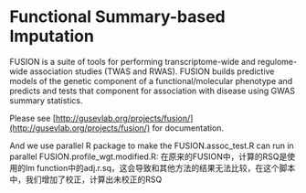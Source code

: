 # Functional Summary-based Imputation

FUSION is a suite of tools for performing transcriptome-wide and regulome-wide association studies (TWAS and RWAS). FUSION builds predictive models of the genetic component of a functional/molecular phenotype and predicts and tests that component for association with disease using GWAS summary statistics.

Please see [http://gusevlab.org/projects/fusion/](http://gusevlab.org/projects/fusion/) for documentation.

And we use parallel R package to make the FUSION.assoc_test.R can run in parallel
FUSION.profile_wgt.modified.R: 在原来的FUSION中，计算的RSQ是使用的lm function中的adj.r.sq，这会导致和其他方法的结果无法比较，在这个脚本中，我们增加了校正，计算出未校正的RSQ
